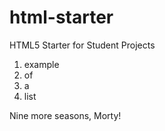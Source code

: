 # html-starter
HTML5 Starter for Student Projects

1. example
2. of
3. a
4. list

Nine more seasons, Morty!
